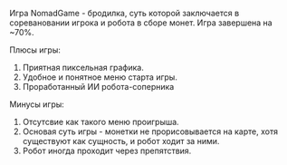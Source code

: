 Игра NomadGame - бродилка, суть которой заключается в соревановании игрока и робота в сборе монет. Игра завершена на ~70%.

Плюсы игры:
  1. Приятная пиксельная графика.
  2. Удобное и понятное меню старта игры.
  3. Проработанный ИИ робота-соперника

Минусы игры:
  1. Отсутсвие как такого меню проигрыша.
  2. Основая суть игры - монетки не прорисовывается на карте, хотя существуют как сущность, и робот ходит за ними.
  3. Робот иногда проходит через препятствия.
